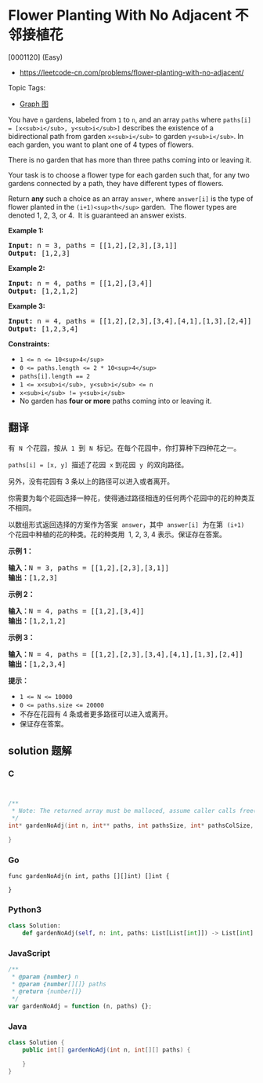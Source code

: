# Flower Planting With No Adjacent 不邻接植花

[0001120] (Easy)

- https://leetcode-cn.com/problems/flower-planting-with-no-adjacent/

Topic Tags:

- [Graph 图](https://leetcode-cn.com/tag/graph/)

You have `n` gardens, labeled from `1` to `n`, and an array `paths` where `paths[i] = [x<sub>i</sub>, y<sub>i</sub>]` describes the existence of a bidirectional path from garden `x<sub>i</sub>` to garden `y<sub>i</sub>`. In each garden, you want to plant one of 4 types of flowers.

There is no garden that has more than three paths coming into or leaving it.

Your task is to choose a flower type for each garden such that, for any two gardens connected by a path, they have different types of flowers.

Return **any** such a choice as an array `answer`, where `answer[i]` is the type of flower planted in the `(i+1)<sup>th</sup>` garden.  The flower types are denoted 1, 2, 3, or 4.  It is guaranteed an answer exists.

**Example 1:**

<pre><strong>Input:</strong> n = 3, paths = [[1,2],[2,3],[3,1]]
<strong>Output:</strong> [1,2,3]
</pre>

**Example 2:**

<pre><strong>Input:</strong> n = 4, paths = [[1,2],[3,4]]
<strong>Output:</strong> [1,2,1,2]
</pre>

**Example 3:**

<pre><strong>Input:</strong> n = 4, paths = [[1,2],[2,3],[3,4],[4,1],[1,3],[2,4]]
<strong>Output:</strong> [1,2,3,4]
</pre>

**Constraints:**

- `1 <= n <= 10<sup>4</sup>`
- `0 <= paths.length <= 2 * 10<sup>4</sup>`
- `paths[i].length == 2`
- `1 <= x<sub>i</sub>, y<sub>i</sub> <= n`
- `x<sub>i</sub> != y<sub>i</sub>`
- No garden has **four or more** paths coming into or leaving it.

## 翻译

有  `N`  个花园，按从  `1`  到  `N`  标记。在每个花园中，你打算种下四种花之一。

`paths[i] = [x, y]`  描述了花园  `x` 到花园  `y`  的双向路径。

另外，没有花园有 3 条以上的路径可以进入或者离开。

你需要为每个花园选择一种花，使得通过路径相连的任何两个花园中的花的种类互不相同。

以数组形式返回选择的方案作为答案  `answer`，其中  `answer[i]`  为在第  `(i+1)`  个花园中种植的花的种类。花的种类用  1, 2, 3, 4 表示。保证存在答案。

**示例 1：**

<pre><strong>输入：</strong>N = 3, paths = [[1,2],[2,3],[3,1]]
<strong>输出：</strong>[1,2,3]
</pre>

**示例 2：**

<pre><strong>输入：</strong>N = 4, paths = [[1,2],[3,4]]
<strong>输出：</strong>[1,2,1,2]
</pre>

**示例 3：**

<pre><strong>输入：</strong>N = 4, paths = [[1,2],[2,3],[3,4],[4,1],[1,3],[2,4]]
<strong>输出：</strong>[1,2,3,4]
</pre>

**提示：**

- `1 <= N <= 10000`
- `0 <= paths.size <= 20000`
- 不存在花园有 4 条或者更多路径可以进入或离开。
- 保证存在答案。

## solution 题解

### C

```c


/**
 * Note: The returned array must be malloced, assume caller calls free().
 */
int* gardenNoAdj(int n, int** paths, int pathsSize, int* pathsColSize, int* returnSize){

}
```

### Go

```golang
func gardenNoAdj(n int, paths [][]int) []int {

}
```

### Python3

```python
class Solution:
    def gardenNoAdj(self, n: int, paths: List[List[int]]) -> List[int]:
```

### JavaScript

```javascript
/**
 * @param {number} n
 * @param {number[][]} paths
 * @return {number[]}
 */
var gardenNoAdj = function (n, paths) {};
```

### Java

```java
class Solution {
    public int[] gardenNoAdj(int n, int[][] paths) {

    }
}
```
